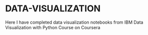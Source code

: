 # DATA-VISUALIZATION
Here I have completed data visualization notebooks from IBM Data Visualization with Python Course on Coursera 
